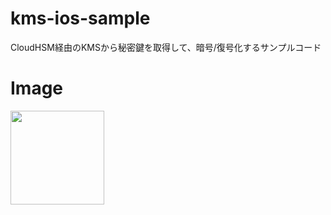 # kms-ios-sample
CloudHSM経由のKMSから秘密鍵を取得して、暗号/復号化するサンプルコード

# Image
<img width=150 src="https://github.com/kuskyst/kms-ios-sample/assets/126965999/d9acd3ae-2f5d-44d1-8774-f0aa96404493">
